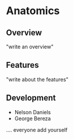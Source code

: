 # Anatomics

## Overview

"write an overview"

## Features

"write about the features"

## Development

- Nelson Daniels
- George Bereza

.... everyone add yourself